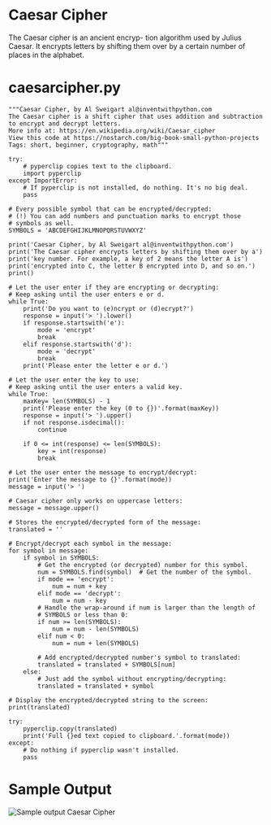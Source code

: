 Caesar Cipher
========================================================

The Caesar cipher is an ancient encryp- tion algorithm used by Julius Caesar. It encrypts letters by shifting them over by a certain number of places in the alphabet. 

caesarcipher.py
========================================================

```Python3
"""Caesar Cipher, by Al Sweigart al@inventwithpython.com
The Caesar cipher is a shift cipher that uses addition and subtraction
to encrypt and decrypt letters.
More info at: https://en.wikipedia.org/wiki/Caesar_cipher
View this code at https://nostarch.com/big-book-small-python-projects
Tags: short, beginner, cryptography, math"""

try:
    # pyperclip copies text to the clipboard.
    import pyperclip
except ImportError:
    # If pyperclip is not installed, do nothing. It's no big deal.
    pass

# Every possible symbol that can be encrypted/decrypted:
# (!) You can add numbers and punctuation marks to encrypt those
# symbols as well.
SYMBOLS = 'ABCDEFGHIJKLMNOPQRSTUVWXYZ'

print('Caesar Cipher, by Al Sweigart al@inventwithpython.com')
print('The Caesar cipher encrypts letters by shifting them over by a')
print('key number. For example, a key of 2 means the letter A is')
print('encrypted into C, the letter B encrypted into D, and so on.')
print()

# Let the user enter if they are encrypting or decrypting:
# Keep asking until the user enters e or d.
while True:
    print('Do you want to (e)ncrypt or (d)ecrypt?')
    response = input('> ').lower()
    if response.startswith('e'):
        mode = 'encrypt'
        break
    elif response.startswith('d'):
        mode = 'decrypt'
        break
    print('Please enter the letter e or d.')

# Let the user enter the key to use:
# Keep asking until the user enters a valid key.
while True:
    maxKey= len(SYMBOLS) - 1
    print('Please enter the key (0 to {})'.format(maxKey))
    response = input('> ').upper()
    if not response.isdecimal():
        continue

    if 0 <= int(response) <= len(SYMBOLS):
        key = int(response)
        break

# Let the user enter the message to encrypt/decrypt:
print('Enter the message to {}'.format(mode))
message = input('> ')

# Caesar cipher only works on uppercase letters:
message = message.upper()

# Stores the encrypted/decrypted form of the message:
translated = ''

# Encrypt/decrypt each symbol in the message:
for symbol in message:
    if symbol in SYMBOLS:
        # Get the encrypted (or decrypted) number for this symbol.
        num = SYMBOLS.find(symbol)  # Get the number of the symbol.
        if mode == 'encrypt':
            num = num + key
        elif mode == 'decrypt':
            num = num - key
        # Handle the wrap-around if num is larger than the length of
        # SYMBOLS or less than 0:
        if num >= len(SYMBOLS):
            num = num - len(SYMBOLS)
        elif num < 0:
            num = num + len(SYMBOLS)

        # Add encrypted/decrypted number's symbol to translated:
        translated = translated + SYMBOLS[num]
    else:
        # Just add the symbol without encrypting/decrypting:
        translated = translated + symbol

# Display the encrypted/decrypted string to the screen:
print(translated)

try:
    pyperclip.copy(translated)
    print('Full {}ed text copied to clipboard.'.format(mode))
except:
    # Do nothing if pyperclip wasn't installed.
    pass

```

Sample Output
========================================================

![Sample output Caesar Cipher](https://github.com/nihathalici/The-Big-Book-of-Small-Python-Projects/blob/main/C06-Project-6-Caesar-Cipher/caesarscipher_sample_output.PNG)
